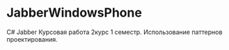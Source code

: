 # JabberWindowsPhone
C# Jabber 
Курсовая работа 2курс 1 семестр. Использование паттернов проектирования.
